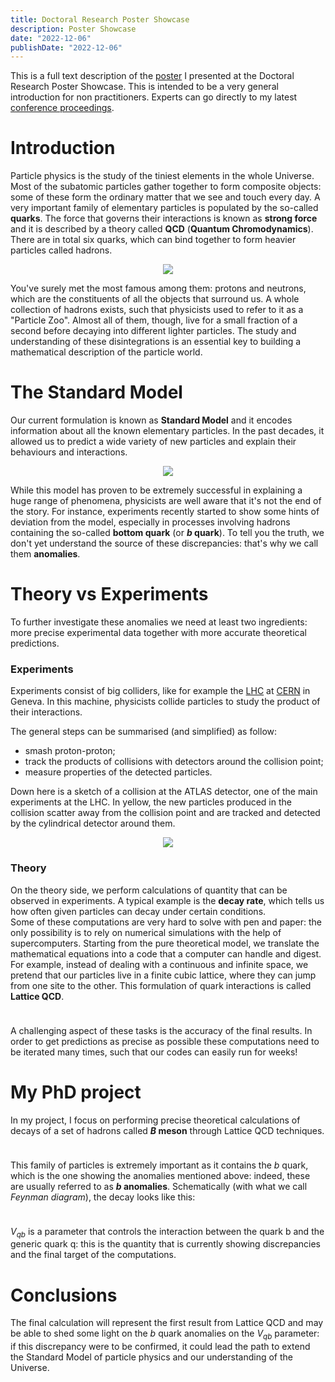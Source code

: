 ```yaml
---
title: Doctoral Research Poster Showcase
description: Poster Showcase
date: "2022-12-06"
publishDate: "2022-12-06"
---
```


This is a full text description of the
[poster](/post/images/poster/poster.pdf)
I presented at the Doctoral Research Poster Showcase. This is intended to
be a very general introduction for non practitioners. Experts can go directly
to my latest
<a href="https://arxiv.org/abs/2211.15623" target="_blank">conference proceedings</a>.

# Introduction

Particle physics is the study of the tiniest elements in the whole Universe.
Most of the subatomic particles gather together to form composite objects:
some of these form the ordinary matter that we see and touch every day.
A very important family of elementary particles is populated by the so-called **quarks**.
The force that governs their interactions is known as **strong force** and it is
described by a theory called **QCD** (**Quantum Chromodynamics**).
There are in total six quarks, which can bind together to form heavier particles called hadrons.


<figure style="text-align: center;">
<img src="/post/images/poster/quarks.jpg">
</figure>

You've surely met the most famous among them: protons and neutrons, which are the constituents of all the objects that surround us.
A whole collection of hadrons exists, such that physicists used to refer to it as a "Particle Zoo".
Almost all of them, though, live for a small fraction of a second before decaying into different lighter particles.
The study and understanding of these disintegrations is an essential key to building a mathematical description of the particle world.

# The Standard Model

Our current formulation is known as **Standard Model** and it encodes information about all the known elementary particles.
In the past decades, it allowed us to predict a wide variety of new particles and explain their behaviours and interactions.

<div style="text-align: center;">
<a href=https://en.wikipedia.org/wiki/Standard_Model target="_blank">
<img src="/post/images/poster/SM.svg">
</a>
</div>

While this model has proven to be extremely successful in explaining a huge range of phenomena,
physicists are well aware that it's not the end of the story.
For instance, experiments recently started to show some hints of deviation from the model,
especially in processes involving hadrons containing the so-called **bottom quark** (or **$b$ quark**). To tell you the truth,
we don't yet understand the source of these discrepancies: that's why we call them **anomalies**.


# Theory vs Experiments

To further investigate these anomalies we need at least two ingredients:
more precise experimental data together with more accurate theoretical predictions.

### Experiments

Experiments consist of big colliders, like for example the
<a href="https://www.home.cern/science/accelerators/large-hadron-collider" target="_blank">LHC</a>
at <a href="https://www.home.cern" target="_blank">CERN</a>
in Geneva. In this machine, physicists collide particles to study the product of their interactions. 

The general steps can be summarised (and simplified) as follow:
- smash proton-proton;
- track the products of collisions with detectors around the collision point;
- measure properties of the detected particles.

Down here is a sketch of a collision at the ATLAS detector, one of the main experiments at the LHC.
In yellow, the new particles produced in the collision scatter away from the collision point 
and are tracked and detected by the cylindrical detector around them.

<figure style="text-align: center;">
<img src="/post/images/poster/collision.jpg">
</figure>

### Theory

On the theory side, we perform calculations of quantity that can be observed in experiments.
A typical example is the **decay rate**, which tells us how often given particles
can decay under certain conditions.   
Some of these computations are very hard to
solve with pen and paper: the only possibility is to rely on numerical simulations with the help of supercomputers.
Starting from the pure theoretical model, we translate the mathematical equations into a code that a computer can handle and digest.
For example, instead of dealing with a continuous and infinite space, we pretend that our particles live in a finite cubic lattice,
where they can jump from one site to the other. This formulation of quark interactions
is called **Lattice QCD**.

<figure style="text-align: center;">
<img src="/post/images/poster/lattice.png" width="10">
</figure>

A challenging aspect of these tasks is the accuracy of the final results.
In order to get predictions as precise as possible these computations need to be iterated many times,
such that our codes can easily run for weeks!

# My PhD project

In my project, I focus on performing precise theoretical calculations of decays of a
set of hadrons called **$B$ meson** through Lattice QCD techniques.

<figure style="text-align: center;">
<img src="/post/images/poster/hadrons.jpg" width="10">
</figure>

This family of particles is extremely important as it contains the $b$ quark,
which is the one showing the anomalies mentioned above: indeed, these are usually referred to as
**$b$ anomalies**. Schematically (with what we call *Feynman diagram*), the decay looks like this:

<figure style="text-align: center;">
<img src="/post/images/poster/decay.png" width="10">
</figure>

$V_{qb}$ is a parameter that controls the interaction between the quark b
and the generic quark q: this is the quantity that is currently showing
discrepancies and the final target of the computations.

# Conclusions

The final calculation will represent the first result from Lattice QCD and
may be able to shed some light on the $b$ quark anomalies on the $V_{qb}$ parameter: 
if this discrepancy were to be confirmed, it could lead the path to extend the Standard Model of particle physics
and our  understanding of the Universe.